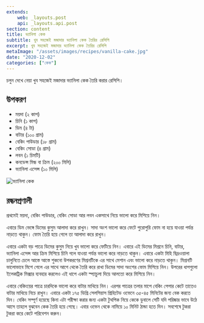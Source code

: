 ```yaml
---
extends:
    web: _layouts.post
    api: _layouts.api.post
section: content
title: ভ্যানিলা কেক
subtitle: খুব সহজেই মজাদার ভ্যানিলা কেক তৈরির রেসিপি
excerpt: খুব সহজেই মজাদার ভ্যানিলা কেক তৈরির রেসিপি
metaImage: "/assets/images/recipes/vanilla-cake.jpg"
date: "2020-12-02"
categories: ["কেক"]
---
```


চলুন দেখে নেয়া খুব সহজেই মজাদার ভ্যানিলা কেক তৈরি করার রেসিপি।

## উপকরণ

- ময়দা (২ কাপ)
- চিনি (১ কাপ)
- ডিম (৪ টা)
- বাটার (১০০ গ্রাম)
- বেকিং পাউডার (১৮ গ্রাম)
- বেকিং সোডা (৪ গ্রাম)
- লবন (১ চিমটি)
- কনডেন্স মিল্ক বা ক্রিম (২০০ মিলি)
- ভ্যানিলা এসেন্স (১০ মিলি)

![ভ্যানিলা কেক](/assets/images/recipes/vanilla-cake.jpg)

## রন্ধনপ্রণালী

প্রথমেই ময়দা, বেকিং পাউডার, বেকিং সোডা আর লবন একসাথে নিয়ে ভালো করে মিশিয়ে নিন।

এবারে ডিম ভেঙ্গে ডিমের কুসুম আলাদা করে রাখুন। সাদা অংশ ভালো করে ফেটে পুরোপুরি ফোম না হয়ে যাওয়া
পর্যন্ত নাড়তে থাকুন। ফোম তৈরি হয়ে গেলে তা আলাদা করে রাখুন।

এবারে একটা বড় পাত্রে ডিমের কুসুম নিয়ে খুব ভালো করে ফেটিয়ে নিন। এবারে এই ডিমের মিশ্রনে চিনি, বাটার, ভ্যানিলা
এসেন্স আর ক্রিম মিশিয়ে চিনি গলে যাওয়া পর্যন্ত ভালো করে নাড়তে থাকুন। এবারে একটা মিহি ছিদ্রওয়ালা চালুনিতে
চেলে আস্তে আস্তে শুকনো উপকরণের মিশ্রনটিকে এর সাথে মেশান এবং ভালো করে নাড়তে থাকুন। মিশ্রনটি ভালোভাবে
মিশে গেলে এর সাথে আগে থেকে তৈরি করে রাখা ডিমের সাদা অংশের ফোম মিশিয়ে নিন। উপরের ধাপগুলো ইলেকট্রিক
মিক্সার ব্যবহার করলেও এই ধাপে একটা স্প্যাচুলা দিয়ে আলতো করে মিশিয়ে নিন।

এবারে বেকিংয়ের পাত্রে চারদিকে ভালো করে বাটার মাখিয়ে নিন। এরপর পাত্রের তলার মাপে বেকিং পেপার কেটে তাতেও
বাটার মাখিয়ে নিচে রাখুন। এবারে একটা ১৭৫ ডিগ্রি সেলসিয়াস প্রিহিটেড ওভেনে ৩৫-৪৫ মিনিটের জন্য বেক করতে দিন।
বেকিং সম্পূর্ণ হয়েছে কিনা এটা পরীক্ষা করার জন্য একটা টুথপিক নিয়ে কেকে ডুবালে সেটি যদি পরিষ্কার ভাবে উঠে আসে
তাহলে বুঝবেন কেক তৈরি হয়ে গেছে। এবার ওভেন থেকে নামিয়ে ১০ মিনিট ঠান্ডা হতে দিন। সবশেষে টুকরা টুকরা করে
কেটে পরিবেশন করুন।

